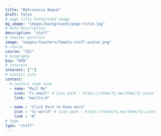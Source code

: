 ```yaml
---
title: "Mehrunnisa Begum"
draft: false
# page title background image
bg_image: "images/backgrounds/page-title.jpg"
# meta description
description: "staff"
# teacher portrait
image: "images/teachers/female-staff-avatar.png"
# course
course: "CDC"
# biography
bio: "DPO"
# interest
interest: [""]
# contact info
contact:
  # contact item loop
  - name: "Mail Me"
    icon: "ti-email" # icon pack : https://themify.me/themify-icons
    link: "mailto:#"
  
  - name : "Click here to Know more"
    icon : "ti-world" # icon pack : https://themify.me/themify-icons
    link : "#"
# type
type: "staff"
---
```


